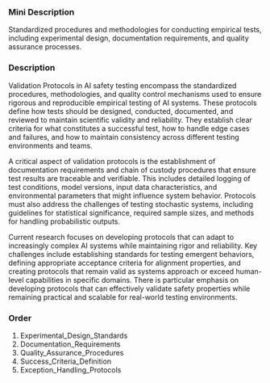 ### Mini Description

Standardized procedures and methodologies for conducting empirical tests, including experimental design, documentation requirements, and quality assurance processes.

### Description

Validation Protocols in AI safety testing encompass the standardized procedures, methodologies, and quality control mechanisms used to ensure rigorous and reproducible empirical testing of AI systems. These protocols define how tests should be designed, conducted, documented, and reviewed to maintain scientific validity and reliability. They establish clear criteria for what constitutes a successful test, how to handle edge cases and failures, and how to maintain consistency across different testing environments and teams.

A critical aspect of validation protocols is the establishment of documentation requirements and chain of custody procedures that ensure test results are traceable and verifiable. This includes detailed logging of test conditions, model versions, input data characteristics, and environmental parameters that might influence system behavior. Protocols must also address the challenges of testing stochastic systems, including guidelines for statistical significance, required sample sizes, and methods for handling probabilistic outputs.

Current research focuses on developing protocols that can adapt to increasingly complex AI systems while maintaining rigor and reliability. Key challenges include establishing standards for testing emergent behaviors, defining appropriate acceptance criteria for alignment properties, and creating protocols that remain valid as systems approach or exceed human-level capabilities in specific domains. There is particular emphasis on developing protocols that can effectively validate safety properties while remaining practical and scalable for real-world testing environments.

### Order

1. Experimental_Design_Standards
2. Documentation_Requirements
3. Quality_Assurance_Procedures
4. Success_Criteria_Definition
5. Exception_Handling_Protocols
